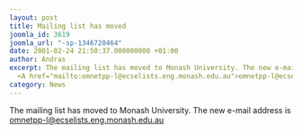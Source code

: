 ```yaml
---
layout: post
title: Mailing list has moved
joomla_id: 3619
joomla_url: "-sp-1346720464"
date: 2001-02-24 21:50:37.000000000 +01:00
author: Andras
excerpt: The mailing list has moved to Monash University. The new e-mail address is
  <A href="mailto:omnetpp-l@ecselists.eng.monash.edu.au">omnetpp-l@ecselists.eng.monash.edu.au</A>
category: News
---
```

The mailing list has moved to Monash University. The new e-mail address is <A href="mailto:omnetpp-l@ecselists.eng.monash.edu.au">omnetpp-l@ecselists.eng.monash.edu.au</A>
